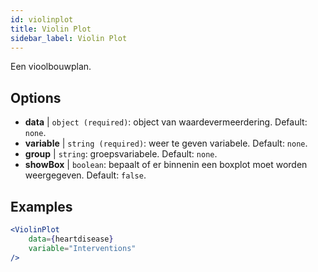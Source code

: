 ```yaml
---
id: violinplot
title: Violin Plot
sidebar_label: Violin Plot
---
```


Een vioolbouwplan.

## Options

* __data__ | `object (required)`: object van waardevermeerdering. Default: `none`.
* __variable__ | `string (required)`: weer te geven variabele. Default: `none`.
* __group__ | `string`: groepsvariabele. Default: `none`.
* __showBox__ | `boolean`: bepaalt of er binnenin een boxplot moet worden weergegeven. Default: `false`.


## Examples

```jsx live
<ViolinPlot 
    data={heartdisease} 
    variable="Interventions"
/>
```

